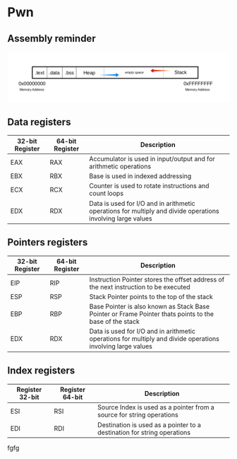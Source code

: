 # Pwn

## Assembly reminder

![bof_1](./assets/bof_1.png)

## Data registers

| 32-bit Register | 64-bit Register | Description                                                                                                 |
| --------------- | --------------- | ----------------------------------------------------------------------------------------------------------- |
| EAX             | RAX             | Accumulator is used in input/output and for arithmetic operations                                           |
| EBX             | RBX             | Base is used in indexed addressing                                                                          |
| ECX             | RCX             | Counter is used to rotate instructions and count loops                                                      |
| EDX             | RDX             | Data is used for I/O and in arithmetic operations for multiply and divide operations involving large values |

## Pointers registers

| 32-bit Register | 64-bit Register | Description                                                                                                 |
| --------------- | --------------- | ----------------------------------------------------------------------------------------------------------- |
| EIP             | RIP             | Instruction Pointer stores the offset address of the next instruction to be executed                        |
| ESP             | RSP             | Stack Pointer points to the top of the stack                                                                |
| EBP             | RBP             | Base Pointer is also known as Stack Base Pointer or Frame Pointer thats points to the base of the stack     |
| EDX             | RDX             | Data is used for I/O and in arithmetic operations for multiply and divide operations involving large values |

## Index registers

| Register 32-bit | Register 64-bit | Description                                                             |
| --------------- | --------------- | ----------------------------------------------------------------------- |
| ESI             | RSI             | Source Index is used as a pointer from a source for string operations   |
| EDI             | RDI             | Destination is used as a pointer to a destination for string operations |

fgfg